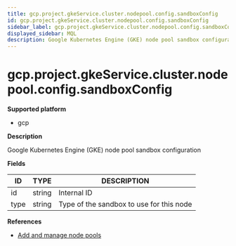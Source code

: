 ```yaml
---
title: gcp.project.gkeService.cluster.nodepool.config.sandboxConfig
id: gcp.project.gkeService.cluster.nodepool.config.sandboxConfig
sidebar_label: gcp.project.gkeService.cluster.nodepool.config.sandboxConfig
displayed_sidebar: MQL
description: Google Kubernetes Engine (GKE) node pool sandbox configuration
---
```


# gcp.project.gkeService.cluster.nodepool.config.sandboxConfig

**Supported platform**

- gcp

**Description**

Google Kubernetes Engine (GKE) node pool sandbox configuration

**Fields**

| ID   | TYPE   | DESCRIPTION                              |
| ---- | ------ | ---------------------------------------- |
| id   | string | Internal ID                              |
| type | string | Type of the sandbox to use for this node |

**References**

- [Add and manage node pools](https://cloud.google.com/kubernetes-engine/docs/how-to/node-pools)
